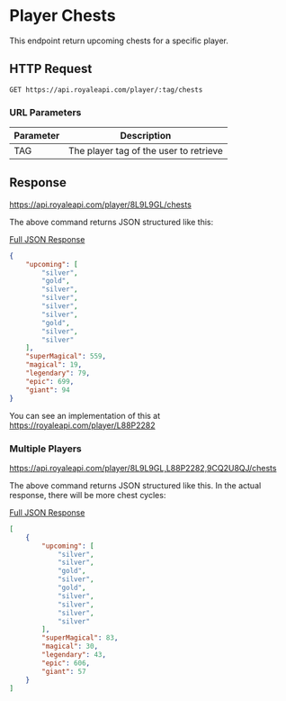 # Player Chests

This endpoint return upcoming chests for a specific player.

## HTTP Request

`GET https://api.royaleapi.com/player/:tag/chests`

### URL Parameters

Parameter | Description
--- | ---
TAG | The player tag of the user to retrieve

## Response

https://api.royaleapi.com/player/8L9L9GL/chests

The above command returns JSON structured like this:

<a href="/json/player_8L9L9GL_chests.json">Full JSON Response</a>

```json
{
    "upcoming": [
        "silver",
        "gold",
        "silver",
        "silver",
        "silver",
        "silver",
        "gold",
        "silver",
        "silver"
    ],
    "superMagical": 559,
    "magical": 19,
    "legendary": 79,
    "epic": 699,
    "giant": 94
}
```
You can see an implementation of this at https://royaleapi.com/player/L88P2282

### Multiple Players
https://api.royaleapi.com/player/8L9L9GL,L88P2282,9CQ2U8QJ/chests

The above command returns JSON structured like this. In the actual response, there will be more chest cycles:

<a href="/json/player_chests_8L9L9GL,L88P2282,9CQ2U8QJ.json">Full JSON Response</a>

```json
[
    {
        "upcoming": [
            "silver",
            "silver",
            "gold",
            "silver",
            "gold",
            "silver",
            "silver",
            "silver",
            "silver"
        ],
        "superMagical": 83,
        "magical": 30,
        "legendary": 43,
        "epic": 606,
        "giant": 57
    }
]
```

